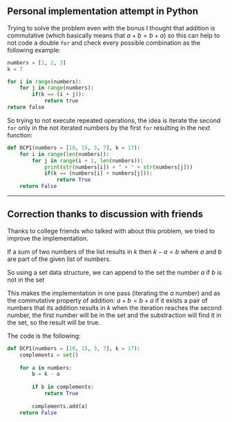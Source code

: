 ## Personal implementation attempt in Python

Trying to solve the problem even with the bonus I thought that addition is commutative (which basically means that $a + b = b + a$) so this can help to not code a double ```for``` and check every possible combination as the following example:

```python
numbers = [1, 2, 3]
k = 7

for i in range(numbers):
    for j in range(numbers):
        if(k == (i + j)):
            return true
return false

```

So trying to not execute repeated operations, the idea is iterate the second ```for``` only in the not iterated numbers by the first ```for``` resulting in the next function:

```python
def DCP1(numbers = [10, 15, 3, 7], k = 17):
    for i in range(len(numbers)):
        for j in range(i + 1, len(numbers)):
            print(str(numbers[i]) + " + " + str(numbers[j]))
            if(k == (numbers[i] + numbers[j])):
                return True
    return False
```

---

## Correction thanks to discussion with friends

Thanks to college friends who talked with about this problem, we tried to improve the implementation.

If a sum of two numbers of the list results in $k$ then $k - a = b$ where $a$ and $b$ are part of the given list of numbers.

So using a set data structure, we can append to the set the number $a$ if $b$ is not in the set

This makes the implementation in one pass (iterating the $a$ number) and as the commutative property of addition: $a + b = b + a$ if it exists a pair of numbers that its addition results in $k$ when the iteration reaches the second number, the first number will be in the set and the substraction will find it in the set, so the result will be true.

The code is the following:

```python
def DCP1(numbers = [10, 15, 3, 7], k = 17):
    complements = set()
    
    for a in numbers:
        b = k - a
        
        if b in complements:
            return True
        
        complements.add(a)
    return False
```